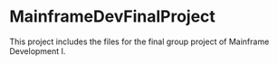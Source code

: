 # MainframeDevFinalProject
This project includes the files for the final group project of Mainframe Development I.
